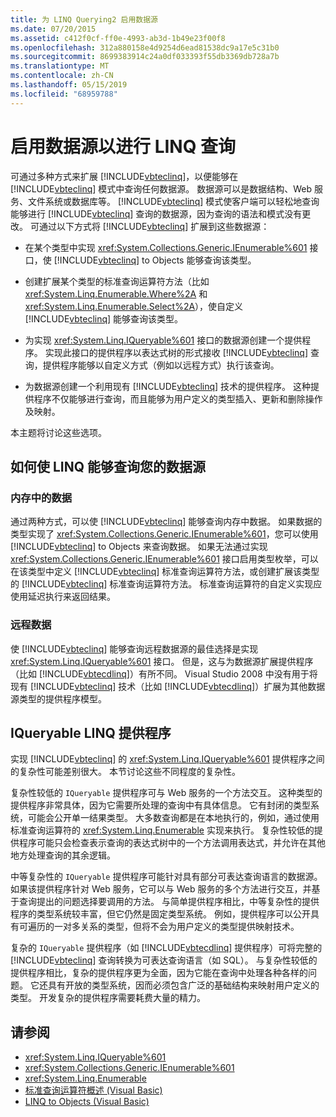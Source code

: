 ```yaml
---
title: 为 LINQ Querying2 启用数据源
ms.date: 07/20/2015
ms.assetid: c412f0cf-ff0e-4993-ab3d-1b49e23f00f8
ms.openlocfilehash: 312a880158e4d9254d6ead81538dc9a17e5c31b0
ms.sourcegitcommit: 8699383914c24a0df033393f55db3369db728a7b
ms.translationtype: MT
ms.contentlocale: zh-CN
ms.lasthandoff: 05/15/2019
ms.locfileid: "68959788"
---
```

# <a name="enabling-a-data-source-for-linq-querying"></a>启用数据源以进行 LINQ 查询

可通过多种方式来扩展 [!INCLUDE[vbteclinq](~/includes/vbteclinq-md.md)]，以便能够在 [!INCLUDE[vbteclinq](~/includes/vbteclinq-md.md)] 模式中查询任何数据源。 数据源可以是数据结构、Web 服务、文件系统或数据库等。 [!INCLUDE[vbteclinq](~/includes/vbteclinq-md.md)] 模式使客户端可以轻松地查询能够进行 [!INCLUDE[vbteclinq](~/includes/vbteclinq-md.md)] 查询的数据源，因为查询的语法和模式没有更改。 可通过以下方式将 [!INCLUDE[vbteclinq](~/includes/vbteclinq-md.md)] 扩展到这些数据源：

- 在某个类型中实现 <xref:System.Collections.Generic.IEnumerable%601> 接口，使 [!INCLUDE[vbteclinq](~/includes/vbteclinq-md.md)] to Objects 能够查询该类型。

- 创建扩展某个类型的标准查询运算符方法（比如 <xref:System.Linq.Enumerable.Where%2A> 和 <xref:System.Linq.Enumerable.Select%2A>），使自定义 [!INCLUDE[vbteclinq](~/includes/vbteclinq-md.md)] 能够查询该类型。

- 为实现 <xref:System.Linq.IQueryable%601> 接口的数据源创建一个提供程序。 实现此接口的提供程序以表达式树的形式接收 [!INCLUDE[vbteclinq](~/includes/vbteclinq-md.md)] 查询，提供程序能够以自定义方式（例如以远程方式）执行该查询。

- 为数据源创建一个利用现有 [!INCLUDE[vbteclinq](~/includes/vbteclinq-md.md)] 技术的提供程序。 这种提供程序不仅能够进行查询，而且能够为用户定义的类型插入、更新和删除操作及映射。

本主题将讨论这些选项。

## <a name="how-to-enable-linq-querying-of-your-data-source"></a>如何使 LINQ 能够查询您的数据源

### <a name="in-memory-data"></a>内存中的数据
 通过两种方式，可以使 [!INCLUDE[vbteclinq](~/includes/vbteclinq-md.md)] 能够查询内存中数据。 如果数据的类型实现了 <xref:System.Collections.Generic.IEnumerable%601>，您可以使用 [!INCLUDE[vbteclinq](~/includes/vbteclinq-md.md)] to Objects 来查询数据。 如果无法通过实现 <xref:System.Collections.Generic.IEnumerable%601> 接口启用类型枚举，可以在该类型中定义 [!INCLUDE[vbteclinq](~/includes/vbteclinq-md.md)] 标准查询运算符方法，或创建扩展该类型的 [!INCLUDE[vbteclinq](~/includes/vbteclinq-md.md)] 标准查询运算符方法。 标准查询运算符的自定义实现应使用延迟执行来返回结果。

### <a name="remote-data"></a>远程数据
 使 [!INCLUDE[vbteclinq](~/includes/vbteclinq-md.md)] 能够查询远程数据源的最佳选择是实现 <xref:System.Linq.IQueryable%601> 接口。 但是，这与为数据源扩展提供程序（比如 [!INCLUDE[vbtecdlinq](~/includes/vbtecdlinq-md.md)]）有所不同。 Visual Studio 2008 中没有用于将现有 [!INCLUDE[vbteclinq](~/includes/vbteclinq-md.md)] 技术（比如 [!INCLUDE[vbtecdlinq](~/includes/vbtecdlinq-md.md)]）扩展为其他数据源类型的提供程序模型。

## <a name="iqueryable-linq-providers"></a>IQueryable LINQ 提供程序
 实现 [!INCLUDE[vbteclinq](~/includes/vbteclinq-md.md)] 的 <xref:System.Linq.IQueryable%601> 提供程序之间的复杂性可能差别很大。 本节讨论这些不同程度的复杂性。

 复杂性较低的 `IQueryable` 提供程序可与 Web 服务的一个方法交互。 这种类型的提供程序非常具体，因为它需要所处理的查询中有具体信息。 它有封闭的类型系统，可能会公开单一结果类型。 大多数查询都是在本地执行的，例如，通过使用标准查询运算符的 <xref:System.Linq.Enumerable> 实现来执行。 复杂性较低的提供程序可能只会检查表示查询的表达式树中的一个方法调用表达式，并允许在其他地方处理查询的其余逻辑。

 中等复杂性的 `IQueryable` 提供程序可能针对具有部分可表达查询语言的数据源。 如果该提供程序针对 Web 服务，它可以与 Web 服务的多个方法进行交互，并基于查询提出的问题选择要调用的方法。 与简单提供程序相比，中等复杂性的提供程序的类型系统较丰富，但它仍然是固定类型系统。 例如，提供程序可以公开具有可遍历的一对多关系的类型，但将不会为用户定义的类型提供映射技术。

 复杂的 `IQueryable` 提供程序（如 [!INCLUDE[vbtecdlinq](~/includes/vbtecdlinq-md.md)] 提供程序）可将完整的 [!INCLUDE[vbteclinq](~/includes/vbteclinq-md.md)] 查询转换为可表达查询语言（如 SQL）。 与复杂性较低的提供程序相比，复杂的提供程序更为全面，因为它能在查询中处理各种各样的问题。 它还具有开放的类型系统，因而必须包含广泛的基础结构来映射用户定义的类型。 开发复杂的提供程序需要耗费大量的精力。

## <a name="see-also"></a>请参阅

- <xref:System.Linq.IQueryable%601>
- <xref:System.Collections.Generic.IEnumerable%601>
- <xref:System.Linq.Enumerable>
- [标准查询运算符概述 (Visual Basic)](../../../../visual-basic/programming-guide/concepts/linq/standard-query-operators-overview.md)
- [LINQ to Objects (Visual Basic)](../../../../visual-basic/programming-guide/concepts/linq/linq-to-objects.md)
